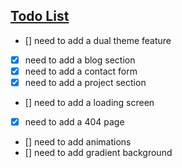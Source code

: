 
## [Todo List](https://github.com/muhammad-fiaz/portfolio/blob/main/TODO.md)

- [] need to add a dual theme feature
- [X] need to add a blog section
- [X] need to add a contact form
- [X] need to add a project section
- [] need to add a loading screen
- [X] need to add a 404 page
- [] need to add animations
- [] need to add gradient background